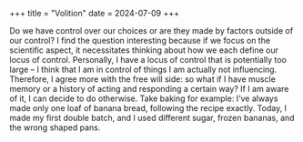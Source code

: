 +++
title = "Volition"
date = 2024-07-09
+++

Do we have control over our choices or are they made by factors outside of our control? I find the question interesting because if we focus on the scientific aspect, it necessitates thinking about how we each define our locus of control. Personally, I have a locus of control that is potentially too large – I think that I am in control of things I am actually not influencing. Therefore, I agree more with the free will side: so what if I have muscle memory or a history of acting and responding a certain way? If I am aware of it, I can decide to do otherwise. Take baking for example: I’ve always made only one loaf of banana bread, following the recipe exactly. Today, I made my first double batch, and I used different sugar, frozen bananas, and the wrong shaped pans.
